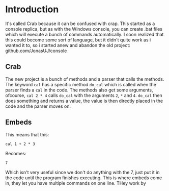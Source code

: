 # Introduction
It's called Crab because it can be confused with crap.
This started as a console replica, but as with the Windows console, you can create .bat files which will execute a bunch of commands automatically. I soon realized that this could become some sort of language, but it didn't quite work as i wanted it to, so i started anew and abandon the old project: github.com/JonasUJ/console

## Crab
The new project is a bunch of methods and a parser that calls the methods. The keyword `cal` has a specific method `do_cal` which is called when the parser finds a `cal` in the code. The methods also get some arguments, ofcourse, `cal 2 * 4` calls `do_cal` with the arguments `2`, `*` and `4`. `do_cal` then does something and returns a value, the value is then directly placed in the code and the parser moves on.

## Embeds
This means that this:
```
cal 1 + 2 * 3
```
Becomes:
```
7
```
Which isn't very useful since we don't do anything with the 7, just put it in the code until the program finishes executing. This is where embeds come in, they let you have multiple commands on one line. 
THey work by 
